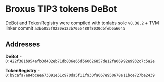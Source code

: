 # Broxus TIP3 tokens DeBot

DeBot and TokenRegistry were compiled with tonlabs solc `v0.38.2` + TVM linker commit `a3bb055f0220e123b7055480f8030dbfeb6a6645`

## Addresses

**DeBot** - `0:422f381b954afb3d402eb71db836e65d560626857de12fa06992e9932c7c5a2e`

**TokenRegistry** - `0:b9cafa7e84bcee673091e51c970da5f11f930fa067e950678e11bce727be2439`